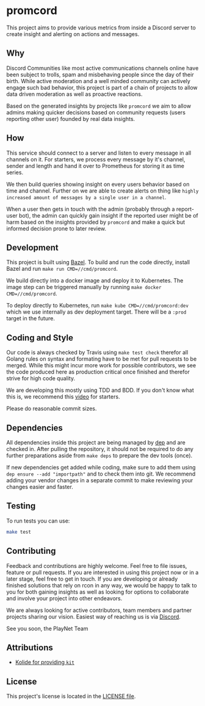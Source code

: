 # promcord

This project aims to provide various metrics from inside a Discord server to create insight and alerting on actions and messages.

## Why

Discord Communities like most active communications channels online have been subject to trolls, spam and misbehaving people since the day of their birth.
While active moderation and a well minded community can actively engage such bad behavior, this project is part of a chain of projects to allow data driven moderation as well as proactive reactions.

Based on the generated insights by projects like `promcord` we aim to allow admins making quicker decisions based on community requests (users reporting other user) founded by real data insights.

## How

This service should connect to a server and listen to every message in all channels on it.
For starters, we process every message by it's channel, sender and length and hand it over to Prometheus for storing it as time series.

We then build queries showing insight on every users behavior based on time and channel.
Further on we are able to create alerts on thing like `highly increased amount of messages by a single user in a channel`.

When a user then gets in touch with the admin (probably through a report-user bot), the admin can quickly gain insight if the reported user might be of harm based on the insights provided by `promcord` and make a quick but informed decision prone to later review.

## Development

This project is built using [Bazel](https://bazel.build).
To build and run the code directly, install Bazel and run `make run CMD=//cmd/promcord`.

We build directly into a docker image and deploy it to Kubernetes.
The image step can be triggered manually by running `make docker CMD=//cmd/promcord`.

To deploy directly to Kubernetes, run `make kube CMD=//cmd/promcord:dev` which we use internally as dev deployment target.
There will be a `:prod` target in the future.

## Coding and Style

Our code is always checked by Travis using `make test check` therefor all Golang rules on syntax and formating have to be met for pull requests to be merged.
While this might incur more work for possible contributors, we see the code produced here as production critical once finished and therefor strive for high code quality.

We are developing this mostly using TDD and BDD. If you don't know what this is, we recommend this [video](https://www.youtube.com/watch?v=uFXfTXSSt4I) for starters.

Please do reasonable commit sizes.


## Dependencies
All dependencies inside this project are being managed by [dep](https://github.com/golang/dep) and are checked in.
After pulling the repository, it should not be required to do any further preparations aside from `make deps` to prepare the dev tools (once).

If new dependencies get added while coding, make sure to add them using `dep ensure --add "importpath"` and to check them into git.
We recommend adding your vendor changes in a separate commit to make reviewing your changes easier and faster.

## Testing
To run tests you can use:
```bash
make test
```

## Contributing

Feedback and contributions are highly welcome. Feel free to file issues, feature or pull requests.
If you are interested in using this project now or in a later stage, feel free to get in touch.
If you are developing or already finished solutions that rely on rcon in any way, we would be happy to talk to you for both gaining insights as well as looking for options to collaborate and involve your project into other endeavors.

We are always looking for active contributors, team members and partner projects sharing our vision.
Easiest way of reaching us is via [Discord](https://discord.gg/dWZkR6R).

See you soon,
the PlayNet Team

## Attributions

* [Kolide for providing `kit`](https://github.com/kolide/kit)

## License

This project's license is located in the [LICENSE file](LICENSE).